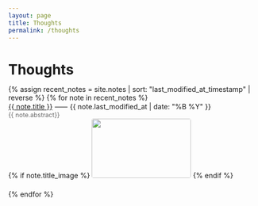```yaml
---
layout: page
title: Thoughts
permalink: /thoughts
---
```

<h1 style="margin-bottom: 0.5em;">Thoughts</h1>
<div>
  {% assign recent_notes = site.notes | sort: "last_modified_at_timestamp" | reverse %}
  {% for note in recent_notes %}
    <div style="margin-bottom: 1.5em;">
      <div class="note-title"><a class="internal-link" href="{{ site.baseurl }}{{ note.url }}">{{ note.title }}</a> ⸺ {{ note.last_modified_at | date: "%B %Y" }}</div>
      <div style="color: #666; font-size: 0.9em;">{{ note.abstract}}</div>
      {% if note.title_image %}
        <img src="{{ site.baseurl }}{{ note.title_image }}" style="width: 100%; max-width: 200px; height: 120px; object-fit: cover; border-radius: 4px; margin-bottom: 0.5">
      {% endif %}
    </div>
  {% endfor %}
</div>